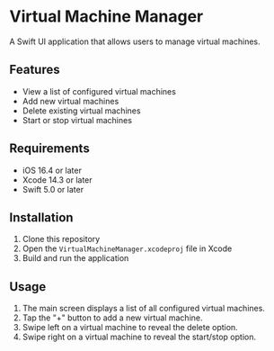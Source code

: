 # Virtual Machine Manager

A Swift UI application that allows users to manage virtual machines.

## Features

- View a list of configured virtual machines
- Add new virtual machines
- Delete existing virtual machines
- Start or stop virtual machines

## Requirements

- iOS 16.4 or later
- Xcode 14.3 or later
- Swift 5.0 or later

## Installation

1. Clone this repository
2. Open the `VirtualMachineManager.xcodeproj` file in Xcode
3. Build and run the application

## Usage

1. The main screen displays a list of all configured virtual machines.
2. Tap the "+" button to add a new virtual machine.
3. Swipe left on a virtual machine to reveal the delete option.
4. Swipe right on a virtual machine to reveal the start/stop option.